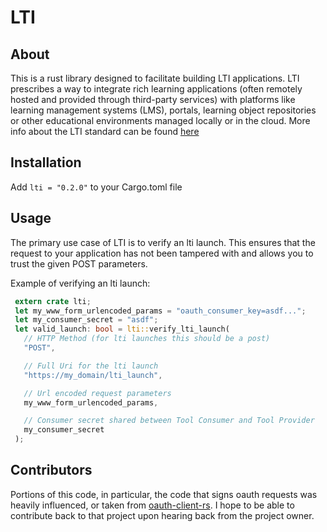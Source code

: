 # LTI


## About
This is a rust library designed to facilitate building LTI applications. LTI
prescribes a way to integrate rich learning applications (often remotely hosted
and provided through third-party services) with platforms like learning
management systems (LMS), portals, learning object repositories or other
educational environments managed locally or in the cloud. More info about the
LTI standard can be found
[here](https://www.imsglobal.org/activity/learning-tools-interoperability)

## Installation

Add `lti = "0.2.0"` to your Cargo.toml file

## Usage

The primary use case of LTI is to verify an lti launch. This ensures
that the request to your application has not been tampered with and
allows you to trust the given POST parameters.

Example of verifying an lti launch:

```rust
 extern crate lti;
 let my_www_form_urlencoded_params = "oauth_consumer_key=asdf...";
 let my_consumer_secret = "asdf";
 let valid_launch: bool = lti::verify_lti_launch(
   // HTTP Method (for lti launches this should be a post)
   "POST",

   // Full Uri for the lti launch
   "https://my_domain/lti_launch",

   // Url encoded request parameters
   my_www_form_urlencoded_params,

   // Consumer secret shared between Tool Consumer and Tool Provider
   my_consumer_secret
 );
```
## Contributors

Portions of this code, in particular, the code that signs oauth requests was
heavily influenced, or taken from
[oauth-client-rs](https://github.com/gifnksm/oauth-client-rs). I hope to be
able to contribute back to that project upon hearing back from the project
owner.


